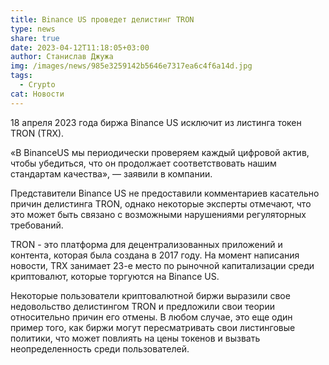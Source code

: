 ```yaml
---
title: Binance US проведет делистинг TRON
type: news
share: true
date: 2023-04-12T11:18:05+03:00
author: Станислав Джужа
img: /images/news/985e3259142b5646e7317ea6c4f6a14d.jpg
tags:
  - Crypto
cat: Новости
---
```

18 апреля 2023 года биржа Binance US исключит из листинга токен TRON (TRX).

«В BinanceUS мы периодически проверяем каждый цифровой актив, чтобы убедиться, что он продолжает соответствовать нашим стандартам качества», — заявили в компании.

Представители Binance US не предоставили комментариев касательно причин делистинга TRON, однако некоторые эксперты отмечают, что это может быть связано с возможными нарушениями регуляторных требований.

TRON - это платформа для децентрализованных приложений и контента, которая была создана в 2017 году. На момент написания новости, TRX занимает 23-е место по рыночной капитализации среди криптовалют, которые торгуются на Binance US.

Некоторые пользователи криптовалютной биржи выразили свое недовольство делистингом TRON и предложили свои теории относительно причин его отмены. В любом случае, это еще один пример того, как биржи могут пересматривать свои листинговые политики, что может повлиять на цены токенов и вызвать неопределенность среди пользователей.